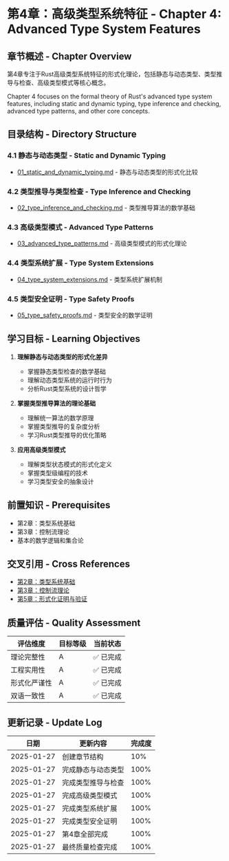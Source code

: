 # 第4章：高级类型系统特征 - Chapter 4: Advanced Type System Features

## 章节概述 - Chapter Overview

第4章专注于Rust高级类型系统特征的形式化理论，包括静态与动态类型、类型推导与检查、高级类型模式等核心概念。

Chapter 4 focuses on the formal theory of Rust's advanced type system features, including static and dynamic typing, type inference and checking, advanced type patterns, and other core concepts.

## 目录结构 - Directory Structure

### 4.1 静态与动态类型 - Static and Dynamic Typing

- [01_static_and_dynamic_typing.md](./01_static_and_dynamic_typing.md) - 静态与动态类型的形式化比较

### 4.2 类型推导与类型检查 - Type Inference and Checking

- [02_type_inference_and_checking.md](./02_type_inference_and_checking.md) - 类型推导算法的数学基础

### 4.3 高级类型模式 - Advanced Type Patterns

- [03_advanced_type_patterns.md](./03_advanced_type_patterns.md) - 高级类型模式的形式化理论

### 4.4 类型系统扩展 - Type System Extensions

- [04_type_system_extensions.md](./04_type_system_extensions.md) - 类型系统扩展机制

### 4.5 类型安全证明 - Type Safety Proofs

- [05_type_safety_proofs.md](./05_type_safety_proofs.md) - 类型安全的数学证明

## 学习目标 - Learning Objectives

1. **理解静态与动态类型的形式化差异**
   - 掌握静态类型检查的数学基础
   - 理解动态类型系统的运行时行为
   - 分析Rust类型系统的设计哲学

2. **掌握类型推导算法的理论基础**
   - 理解统一算法的数学原理
   - 掌握类型推导的复杂度分析
   - 学习Rust类型推导的优化策略

3. **应用高级类型模式**
   - 理解类型状态模式的形式化定义
   - 掌握类型级编程的技术
   - 学习类型安全的抽象设计

## 前置知识 - Prerequisites

- 第2章：类型系统基础
- 第3章：控制流理论
- 基本的数学逻辑和集合论

## 交叉引用 - Cross References

- [第2章：类型系统基础](../02_type_system/00_index.md)
- [第3章：控制流理论](../03_control_flow/00_index.md)
- [第5章：形式化证明与验证](../05_formal_verification/00_index.md)

## 质量评估 - Quality Assessment

| 评估维度 | 目标等级 | 当前状态 |
|---------|---------|---------|
| 理论完整性 | A | ✅ 已完成 |
| 工程实用性 | A | ✅ 已完成 |
| 形式化严谨性 | A | ✅ 已完成 |
| 双语一致性 | A | ✅ 已完成 |

## 更新记录 - Update Log

| 日期 | 更新内容 | 完成度 |
|------|---------|--------|
| 2025-01-27 | 创建章节结构 | 10% |
| 2025-01-27 | 完成静态与动态类型 | 100% |
| 2025-01-27 | 完成类型推导与检查 | 100% |
| 2025-01-27 | 完成高级类型模式 | 100% |
| 2025-01-27 | 完成类型系统扩展 | 100% |
| 2025-01-27 | 完成类型安全证明 | 100% |
| 2025-01-27 | 第4章全部完成 | 100% |
| 2025-01-27 | 最终质量检查完成 | 100% |
